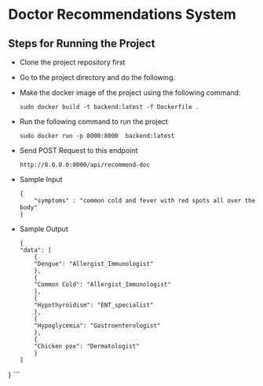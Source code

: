 # Doctor Recommendations System
## Steps for Running the Project
- Clone the project repository first
- Go to the project directory and do the following.
- Make the docker image of the project using the following command:

    ```
    sudo docker build -t backend:latest -f Dockerfile .
    ```
- Run the following command to run the project

    ```
    sudo docker run -p 8000:8000  backend:latest  
    ```

- Send POST Request to this endpoint
    ```
    http://0.0.0.0:8000/api/recommend-doc
    ```
- Sample Input
    ```
    {
        "symptoms" : "common cold and fever with red spots all over the body" 
    }
    ```
- Sample Output
    ```
   {
    "data": [
        {
        "Dengue": "Allergist_Immunologist"
        },
        {
        "Common Cold": "Allergist_Immunologist"
        },
        {
        "Hypothyroidism": "ENT_specialist"
        },
        {
        "Hypoglycemia": "Gastroenterologist"
        },
        {
        "Chicken pox": "Dermatologist"
        }
    ]
}
    ```